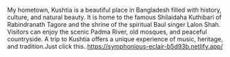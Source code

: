 My hometown, Kushtia is a beautiful place in Bangladesh filled with history, culture, and natural beauty. It is home to the famous Shilaidaha Kuthibari of Rabindranath Tagore and the shrine of the spiritual Baul singer Lalon Shah. Visitors can enjoy the scenic Padma River, old mosques, and peaceful countryside. A trip to Kushtia offers a unique experience of music, heritage, and tradition.Just click this..https://symphonious-eclair-b5d93b.netlify.app/
